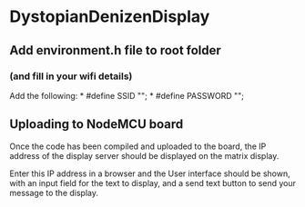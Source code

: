 # DystopianDenizenDisplay

## Add environment.h file to root folder
### (and fill in your wifi details)

Add the following: 
	* #define SSID "";
	* #define PASSWORD ""; 

## Uploading to NodeMCU board

Once the code has been compiled and uploaded to the board, the IP address of the display server should be displayed on the matrix display. 

Enter this IP address in a browser and the User interface should be shown, with an input field for the text to display, and a send text button to send your message to the display. 
